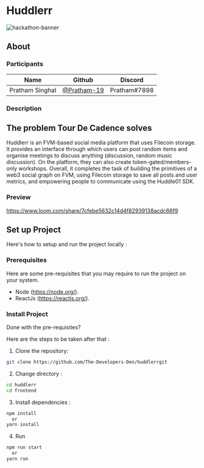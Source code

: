 # Huddlerr
![hackathon-banner](https://flow-hackathon-s2.devfolio.co/_next/image?url=https%3A%2F%2Fassets.devfolio.co%2Fhackathons%2F633065500193427091033d2cfc2621e6%2Fassets%2Fcover%2F94.jpeg&w=1440&q=100)

## About

### Participants

| Name            | Github                                         | Discord         |
| --------------- | ---------------------------------------------- | --------------- |
| Pratham Singhal | [@Pratham-19](https://github.com/Pratham-19)   | Pratham#7898    |


### Description
## The problem Tour De Cadence solves
Huddlerr is an FVM-based social media platform that uses Filecoin storage. It provides an interface through which users can post random items and organise meetings to discuss anything (discussion, random music discussion). On the platform, they can also create token-gated/members-only workshops. Overall, it completes the task of building the primitives of a web3 social graph on FVM, using Filecoin storage to save all posts and user metrics, and empowering people to communicate using the Huddle01 SDK.
### Preview



https://www.loom.com/share/7cfebe5632c14d4f82939138acdc66f9




## Set up Project
Here's how to setup and run the project locally :

### Prerequisites

Here are some pre-requisites that you may require to run the project on your system.

- Node (https://node.org/).
- ReactJs (https://reactjs.org/).

### Install Project

Done with the pre-requisites?

Here are the steps to be taken after that :


1. Clone the repository:

```bash
git clone https://github.com/The-Developers-Den/huddlerrgit
```

2. Change directory :

```bash
cd huddlerr
cd frontend
```
3. Install dependencies :

```bash
npm install
  or
yarn install
```

4. Run 

```bash
npm run start
  or
yarn run
````
